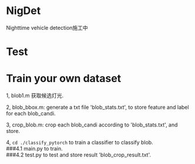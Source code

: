 # NigDet
Nighttime vehicle detection施工中

# Test

# Train your own dataset
1, blob1.m 获取候选灯光.

2, blob_bbox.m: generate a txt file 'blob_stats.txt', to store feature and label for each blob_candi.

3, crop_blob.m: crop each blob_candi according to 'blob_stats.txt', and store.

4, `cd ./classify_pytorch` to train a classifier to classify blob.  
###4.1 main.py to train.  
###4.2 test.py to test and store result 'blob_crop_result.txt'.
